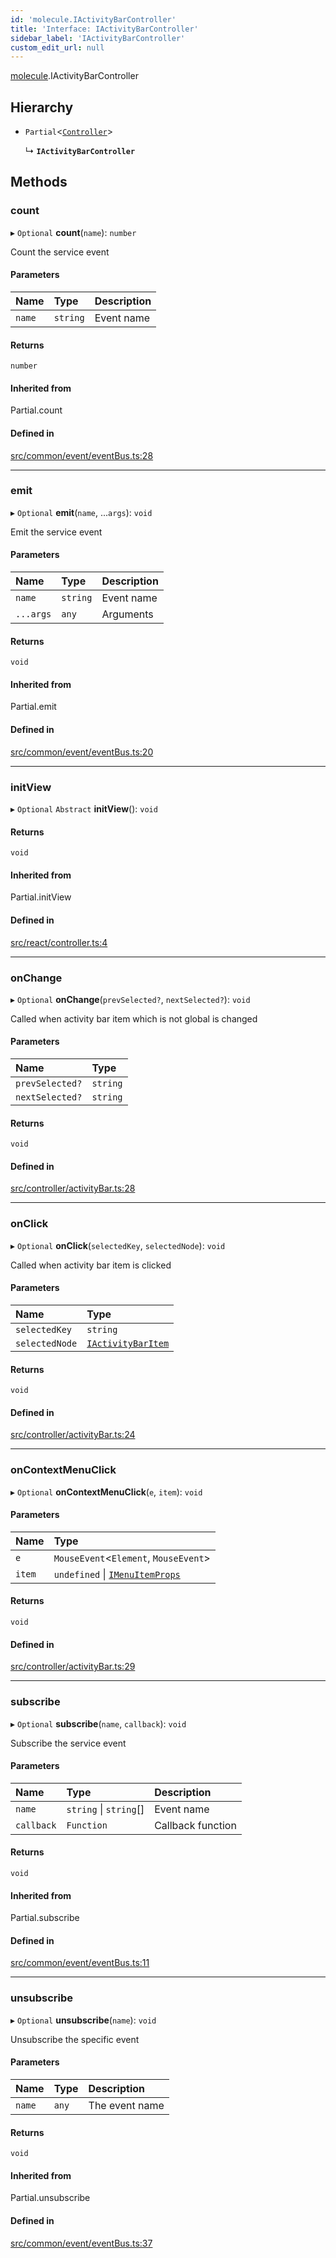 ```yaml
---
id: 'molecule.IActivityBarController'
title: 'Interface: IActivityBarController'
sidebar_label: 'IActivityBarController'
custom_edit_url: null
---
```


[molecule](../namespaces/molecule).IActivityBarController

## Hierarchy

-   `Partial`<[`Controller`](../classes/molecule.react.Controller)\>

    ↳ **`IActivityBarController`**

## Methods

### count

▸ `Optional` **count**(`name`): `number`

Count the service event

#### Parameters

| Name   | Type     | Description |
| :----- | :------- | :---------- |
| `name` | `string` | Event name  |

#### Returns

`number`

#### Inherited from

Partial.count

#### Defined in

[src/common/event/eventBus.ts:28](https://github.com/DTStack/molecule/blob/b675cb9/src/common/event/eventBus.ts#L28)

---

### emit

▸ `Optional` **emit**(`name`, ...`args`): `void`

Emit the service event

#### Parameters

| Name      | Type     | Description |
| :-------- | :------- | :---------- |
| `name`    | `string` | Event name  |
| `...args` | `any`    | Arguments   |

#### Returns

`void`

#### Inherited from

Partial.emit

#### Defined in

[src/common/event/eventBus.ts:20](https://github.com/DTStack/molecule/blob/b675cb9/src/common/event/eventBus.ts#L20)

---

### initView

▸ `Optional` `Abstract` **initView**(): `void`

#### Returns

`void`

#### Inherited from

Partial.initView

#### Defined in

[src/react/controller.ts:4](https://github.com/DTStack/molecule/blob/b675cb9/src/react/controller.ts#L4)

---

### onChange

▸ `Optional` **onChange**(`prevSelected?`, `nextSelected?`): `void`

Called when activity bar item which is not global is changed

#### Parameters

| Name            | Type     |
| :-------------- | :------- |
| `prevSelected?` | `string` |
| `nextSelected?` | `string` |

#### Returns

`void`

#### Defined in

[src/controller/activityBar.ts:28](https://github.com/DTStack/molecule/blob/b675cb9/src/controller/activityBar.ts#L28)

---

### onClick

▸ `Optional` **onClick**(`selectedKey`, `selectedNode`): `void`

Called when activity bar item is clicked

#### Parameters

| Name           | Type                                            |
| :------------- | :---------------------------------------------- |
| `selectedKey`  | `string`                                        |
| `selectedNode` | [`IActivityBarItem`](molecule.IActivityBarItem) |

#### Returns

`void`

#### Defined in

[src/controller/activityBar.ts:24](https://github.com/DTStack/molecule/blob/b675cb9/src/controller/activityBar.ts#L24)

---

### onContextMenuClick

▸ `Optional` **onContextMenuClick**(`e`, `item`): `void`

#### Parameters

| Name   | Type                                                                 |
| :----- | :------------------------------------------------------------------- |
| `e`    | `MouseEvent`<`Element`, `MouseEvent`\>                               |
| `item` | `undefined` \| [`IMenuItemProps`](molecule.component.IMenuItemProps) |

#### Returns

`void`

#### Defined in

[src/controller/activityBar.ts:29](https://github.com/DTStack/molecule/blob/b675cb9/src/controller/activityBar.ts#L29)

---

### subscribe

▸ `Optional` **subscribe**(`name`, `callback`): `void`

Subscribe the service event

#### Parameters

| Name       | Type                   | Description       |
| :--------- | :--------------------- | :---------------- |
| `name`     | `string` \| `string`[] | Event name        |
| `callback` | `Function`             | Callback function |

#### Returns

`void`

#### Inherited from

Partial.subscribe

#### Defined in

[src/common/event/eventBus.ts:11](https://github.com/DTStack/molecule/blob/b675cb9/src/common/event/eventBus.ts#L11)

---

### unsubscribe

▸ `Optional` **unsubscribe**(`name`): `void`

Unsubscribe the specific event

#### Parameters

| Name   | Type  | Description    |
| :----- | :---- | :------------- |
| `name` | `any` | The event name |

#### Returns

`void`

#### Inherited from

Partial.unsubscribe

#### Defined in

[src/common/event/eventBus.ts:37](https://github.com/DTStack/molecule/blob/b675cb9/src/common/event/eventBus.ts#L37)
